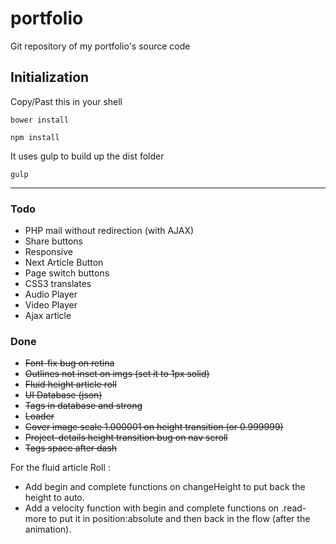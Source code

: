 # portfolio
Git repository of my portfolio's source code

## Initialization

Copy/Past this in your shell

	bower install

	npm install

It uses gulp to build up the dist folder

	gulp

---

### Todo

- PHP mail without redirection (with AJAX)
- Share buttons
- Responsive
- Next Article Button
- Page switch buttons
- CSS3 translates
- Audio Player
- Video Player
- Ajax article

### Done

- ~~Font-fix bug on retina~~
- ~~Outlines not inset on imgs (set it to 1px solid)~~
- ~~Fluid height article roll~~
- ~~UI Database (json)~~
- ~~Tags in database and strong~~
- ~~Loader~~
- ~~Cover image scale 1.000001 on height transition (or 0.999999)~~
- ~~Project-details height transition bug on nav scroll~~
- ~~Tags space after dash~~


For the fluid article Roll :
- Add begin and complete functions on changeHeight to put back the height to auto.
- Add a velocity function with begin and complete functions on .read-more to put it in position:absolute and then back in the flow (after the animation).